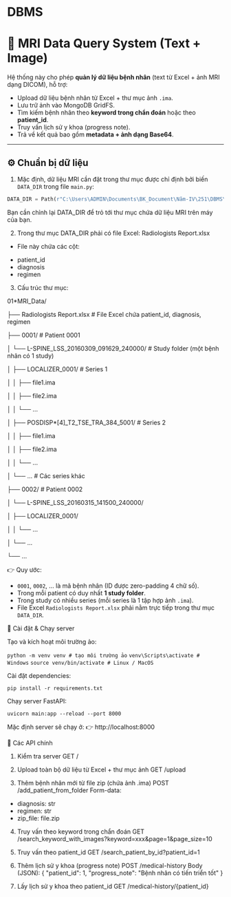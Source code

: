 # DBMS

# 🧬 MRI Data Query System (Text + Image)

Hệ thống này cho phép **quản lý dữ liệu bệnh nhân** (text từ Excel + ảnh MRI dạng DICOM), hỗ trợ:

- Upload dữ liệu bệnh nhân từ Excel + thư mục ảnh `.ima`.
- Lưu trữ ảnh vào MongoDB GridFS.
- Tìm kiếm bệnh nhân theo **keyword trong chẩn đoán** hoặc theo **patient_id**.
- Truy vấn lịch sử y khoa (progress note).
- Trả về kết quả bao gồm **metadata + ảnh dạng Base64**.

---

## ⚙️ Chuẩn bị dữ liệu

1. Mặc định, dữ liệu MRI cần đặt trong thư mục được chỉ định bởi biến `DATA_DIR` trong file `main.py`:

```python
DATA_DIR = Path(r"C:\Users\ADMIN\Documents\BK_Document\Năm-IV\251\DBMS\EW\Clone\01_MRI_Data")
```

Bạn cần chỉnh lại DATA_DIR để trỏ tới thư mục chứa dữ liệu MRI trên máy của bạn.

2. Trong thư mục DATA_DIR phải có file Excel: Radiologists Report.xlsx

- File này chứa các cột:

* patient_id
* diagnosis
* regimen

3. Cấu trúc thư mục:

01*MRI_Data/

├── Radiologists Report.xlsx # File Excel chứa patient_id, diagnosis, regimen

├── 0001/ # Patient 0001

│ └── L-SPINE_LSS_20160309_091629_240000/ # Study folder (một bệnh nhân có 1 study)

│ ├── LOCALIZER_0001/ # Series 1

│ │ ├── file1.ima

│ │ ├── file2.ima

│ │ └── ...

│ ├── POSDISP*[4]\_T2_TSE_TRA_384_5001/ # Series 2

│ │ ├── file1.ima

│ │ ├── file2.ima

│ │ └── ...

│ └── ... # Các series khác

├── 0002/ # Patient 0002

│ └── L-SPINE_LSS_20160315_141500_240000/

│ ├── LOCALIZER_0001/

│ │ └── ...

│ └── ...

└── ...

👉 Quy ước:

- `0001`, `0002`, … là mã bệnh nhân (ID được zero-padding 4 chữ số).
- Trong mỗi patient có duy nhất **1 study folder**.
- Trong study có nhiều series (mỗi series là 1 tập hợp ảnh `.ima`).
- File Excel `Radiologists Report.xlsx` phải nằm trực tiếp trong thư mục `DATA_DIR`.

🚀 Cài đặt & Chạy server

Tạo và kích hoạt môi trường ảo:

`python -m venv venv # tạo môi trường ảo`
`venv\Scripts\activate # Windows`
`source venv/bin/activate # Linux / MacOS`

Cài đặt dependencies:

`pip install -r requirements.txt`

Chạy server FastAPI:

`uvicorn main:app --reload --port 8000`

Mặc định server sẽ chạy ở:
👉 http://localhost:8000

📡 Các API chính

1. Kiểm tra server
   GET /

2. Upload toàn bộ dữ liệu từ Excel + thư mục ảnh
   GET /upload

3. Thêm bệnh nhân mới từ file zip (chứa ảnh .ima)
   POST /add_patient_from_folder
   Form-data:

- diagnosis: str
- regimen: str
- zip_file: file.zip

4. Truy vấn theo keyword trong chẩn đoán
   GET /search_keyword_with_images?keyword=xxx&page=1&page_size=10

5. Truy vấn theo patient_id
   GET /search_patient_by_id?patient_id=1

6. Thêm lịch sử y khoa (progress note)
   POST /medical-history
   Body (JSON):
   {
   "patient_id": 1,
   "progress_note": "Bệnh nhân có tiến triển tốt"
   }

7. Lấy lịch sử y khoa theo patient_id
   GET /medical-history/{patient_id}
